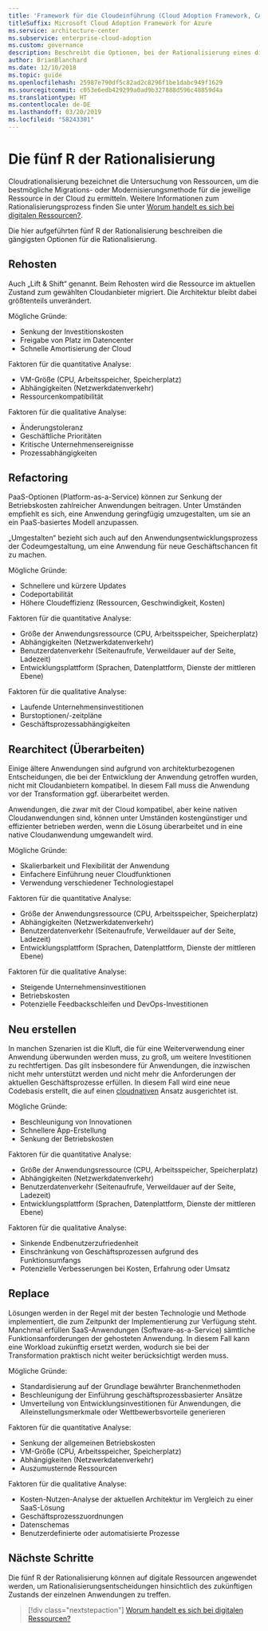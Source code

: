 ```yaml
---
title: 'Framework für die Cloudeinführung (Cloud Adoption Framework, CAF): Die fünf R der Rationalisierung'
titleSuffix: Microsoft Cloud Adoption Framework for Azure
ms.service: architecture-center
ms.subservice: enterprise-cloud-adoption
ms.custom: governance
description: Beschreibt die Optionen, bei der Rationalisierung eines digitales Umfelds zur Verfügung stehen.
author: BrianBlanchard
ms.date: 12/10/2018
ms.topic: guide
ms.openlocfilehash: 25987e790df5c82ad2c8296f1be1dabc949f1629
ms.sourcegitcommit: c053e6edb429299a0ad9b327888d596c48859d4a
ms.translationtype: HT
ms.contentlocale: de-DE
ms.lasthandoff: 03/20/2019
ms.locfileid: "58243301"
---
```

# <a name="the-5-rs-of-rationalization"></a>Die fünf R der Rationalisierung

Cloudrationalisierung bezeichnet die Untersuchung von Ressourcen, um die bestmögliche Migrations- oder Modernisierungsmethode für die jeweilige Ressource in der Cloud zu ermitteln. Weitere Informationen zum Rationalisierungsprozess finden Sie unter [Worum handelt es sich bei digitalen Ressourcen?](overview.md).

Die hier aufgeführten fünf R der Rationalisierung beschreiben die gängigsten Optionen für die Rationalisierung.

## <a name="rehost"></a>Rehosten

Auch „Lift & Shift“ genannt. Beim Rehosten wird die Ressource im aktuellen Zustand zum gewählten Cloudanbieter migriert. Die Architektur bleibt dabei größtenteils unverändert.

Mögliche Gründe:

* Senkung der Investitionskosten
* Freigabe von Platz im Datencenter
* Schnelle Amortisierung der Cloud

Faktoren für die quantitative Analyse:

* VM-Größe (CPU, Arbeitsspeicher, Speicherplatz)
* Abhängigkeiten (Netzwerkdatenverkehr)
* Ressourcenkompatibilität

Faktoren für die qualitative Analyse:

* Änderungstoleranz
* Geschäftliche Prioritäten
* Kritische Unternehmensereignisse
* Prozessabhängigkeiten

## <a name="refactor"></a>Refactoring

PaaS-Optionen (Platform-as-a-Service) können zur Senkung der Betriebskosten zahlreicher Anwendungen beitragen. Unter Umständen empfiehlt es sich, eine Anwendung geringfügig umzugestalten, um sie an ein PaaS-basiertes Modell anzupassen.

„Umgestalten“ bezieht sich auch auf den Anwendungsentwicklungsprozess der Codeumgestaltung, um eine Anwendung für neue Geschäftschancen fit zu machen.

Mögliche Gründe:

* Schnellere und kürzere Updates
* Codeportabilität
* Höhere Cloudeffizienz (Ressourcen, Geschwindigkeit, Kosten)

Faktoren für die quantitative Analyse:

* Größe der Anwendungsressource (CPU, Arbeitsspeicher, Speicherplatz)
* Abhängigkeiten (Netzwerkdatenverkehr)
* Benutzerdatenverkehr (Seitenaufrufe, Verweildauer auf der Seite, Ladezeit)
* Entwicklungsplattform (Sprachen, Datenplattform, Dienste der mittleren Ebene)

Faktoren für die qualitative Analyse:

* Laufende Unternehmensinvestitionen
* Burstoptionen/-zeitpläne
* Geschäftsprozessabhängigkeiten

## <a name="rearchitect"></a>Rearchitect (Überarbeiten)

Einige ältere Anwendungen sind aufgrund von architekturbezogenen Entscheidungen, die bei der Entwicklung der Anwendung getroffen wurden, nicht mit Cloudanbietern kompatibel. In diesem Fall muss die Anwendung vor der Transformation ggf. überarbeitet werden.

Anwendungen, die zwar mit der Cloud kompatibel, aber keine nativen Cloudanwendungen sind, können unter Umständen kostengünstiger und effizienter betrieben werden, wenn die Lösung überarbeitet und in eine native Cloudanwendung umgewandelt wird.

Mögliche Gründe:

* Skalierbarkeit und Flexibilität der Anwendung
* Einfachere Einführung neuer Cloudfunktionen
* Verwendung verschiedener Technologiestapel

Faktoren für die quantitative Analyse:

* Größe der Anwendungsressource (CPU, Arbeitsspeicher, Speicherplatz)
* Abhängigkeiten (Netzwerkdatenverkehr)
* Benutzerdatenverkehr (Seitenaufrufe, Verweildauer auf der Seite, Ladezeit)
* Entwicklungsplattform (Sprachen, Datenplattform, Dienste der mittleren Ebene)

Faktoren für die qualitative Analyse:

* Steigende Unternehmensinvestitionen
* Betriebskosten
* Potenzielle Feedbackschleifen und DevOps-Investitionen

## <a name="rebuild"></a>Neu erstellen

In manchen Szenarien ist die Kluft, die für eine Weiterverwendung einer Anwendung überwunden werden muss, zu groß, um weitere Investitionen zu rechtfertigen. Das gilt insbesondere für Anwendungen, die inzwischen nicht mehr unterstützt werden und nicht mehr die Anforderungen der aktuellen Geschäftsprozesse erfüllen. In diesem Fall wird eine neue Codebasis erstellt, die auf einen [cloudnativen](https://azure.microsoft.com/overview/cloudnative/) Ansatz ausgerichtet ist.

Mögliche Gründe:

* Beschleunigung von Innovationen
* Schnellere App-Erstellung
* Senkung der Betriebskosten

Faktoren für die quantitative Analyse:

* Größe der Anwendungsressource (CPU, Arbeitsspeicher, Speicherplatz)
* Abhängigkeiten (Netzwerkdatenverkehr)
* Benutzerdatenverkehr (Seitenaufrufe, Verweildauer auf der Seite, Ladezeit)
* Entwicklungsplattform (Sprachen, Datenplattform, Dienste der mittleren Ebene)

Faktoren für die qualitative Analyse:

* Sinkende Endbenutzerzufriedenheit
* Einschränkung von Geschäftsprozessen aufgrund des Funktionsumfangs
* Potenzielle Verbesserungen bei Kosten, Erfahrung oder Umsatz

## <a name="replace"></a>Replace

Lösungen werden in der Regel mit der besten Technologie und Methode implementiert, die zum Zeitpunkt der Implementierung zur Verfügung steht. Manchmal erfüllen SaaS-Anwendungen (Software-as-a-Service) sämtliche Funktionsanforderungen der gehosteten Anwendung. In diesem Fall kann eine Workload zukünftig ersetzt werden, wodurch sie bei der Transformation praktisch nicht weiter berücksichtigt werden muss.

Mögliche Gründe:

* Standardisierung auf der Grundlage bewährter Branchenmethoden
* Beschleunigung der Einführung geschäftsprozessbasierter Ansätze
* Umverteilung von Entwicklungsinvestitionen für Anwendungen, die Alleinstellungsmerkmale oder Wettbewerbsvorteile generieren

Faktoren für die quantitative Analyse:

* Senkung der allgemeinen Betriebskosten
* VM-Größe (CPU, Arbeitsspeicher, Speicherplatz)
* Abhängigkeiten (Netzwerkdatenverkehr)
* Auszumusternde Ressourcen

Faktoren für die qualitative Analyse:

* Kosten-Nutzen-Analyse der aktuellen Architektur im Vergleich zu einer SaaS-Lösung
* Geschäftsprozesszuordnungen
* Datenschemas
* Benutzerdefinierte oder automatisierte Prozesse

## <a name="next-steps"></a>Nächste Schritte

Die fünf R der Rationalisierung können auf digitale Ressourcen angewendet werden, um Rationalisierungsentscheidungen hinsichtlich des zukünftigen Zustands der einzelnen Anwendungen zu treffen.

> [!div class="nextstepaction"]
> [Worum handelt es sich bei digitalen Ressourcen?](overview.md)
